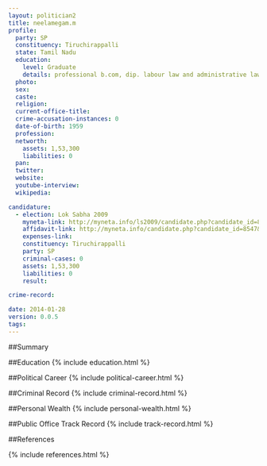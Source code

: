 ```yaml
---
layout: politician2
title: neelamegam.m
profile: 
  party: SP
  constituency: Tiruchirappalli
  state: Tamil Nadu
  education: 
    level: Graduate
    details: professional b.com, dip. labour law and administrative law, pg. dip. personal management, bgl
  photo: 
  sex: 
  caste: 
  religion: 
  current-office-title: 
  crime-accusation-instances: 0
  date-of-birth: 1959
  profession: 
  networth: 
    assets: 1,53,300
    liabilities: 0
  pan: 
  twitter: 
  website: 
  youtube-interview: 
  wikipedia: 

candidature: 
  - election: Lok Sabha 2009
    myneta-link: http://myneta.info/ls2009/candidate.php?candidate_id=8547
    affidavit-link: http://myneta.info/candidate.php?candidate_id=8547&scan=original
    expenses-link: 
    constituency: Tiruchirappalli 
    party: SP
    criminal-cases: 0
    assets: 1,53,300
    liabilities: 0
    result:  

crime-record: 

date: 2014-01-28
version: 0.0.5
tags: 
---
```

##Summary


##Education
{% include education.html %}


##Political Career
{% include political-career.html %}


##Criminal Record
{% include criminal-record.html %}


##Personal Wealth
{% include personal-wealth.html %}


##Public Office Track Record
{% include track-record.html %}


##References


{% include references.html %}